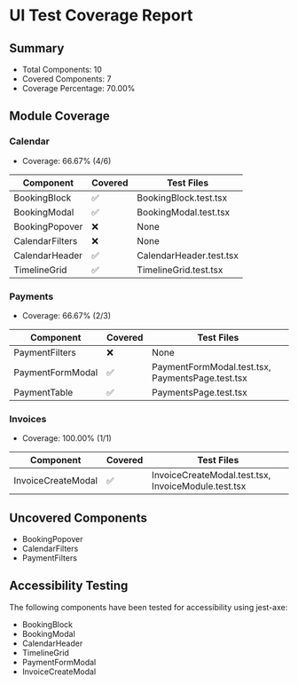 # UI Test Coverage Report

## Summary

- Total Components: 10
- Covered Components: 7
- Coverage Percentage: 70.00%

## Module Coverage

### Calendar

- Coverage: 66.67% (4/6)

| Component | Covered | Test Files |
|-----------|---------|------------|
| BookingBlock | ✅ | BookingBlock.test.tsx |
| BookingModal | ✅ | BookingModal.test.tsx |
| BookingPopover | ❌ | None |
| CalendarFilters | ❌ | None |
| CalendarHeader | ✅ | CalendarHeader.test.tsx |
| TimelineGrid | ✅ | TimelineGrid.test.tsx |

### Payments

- Coverage: 66.67% (2/3)

| Component | Covered | Test Files |
|-----------|---------|------------|
| PaymentFilters | ❌ | None |
| PaymentFormModal | ✅ | PaymentFormModal.test.tsx, PaymentsPage.test.tsx |
| PaymentTable | ✅ | PaymentsPage.test.tsx |

### Invoices

- Coverage: 100.00% (1/1)

| Component | Covered | Test Files |
|-----------|---------|------------|
| InvoiceCreateModal | ✅ | InvoiceCreateModal.test.tsx, InvoiceModule.test.tsx |

## Uncovered Components

- BookingPopover
- CalendarFilters
- PaymentFilters

## Accessibility Testing

The following components have been tested for accessibility using jest-axe:

- BookingBlock
- BookingModal
- CalendarHeader
- TimelineGrid
- PaymentFormModal
- InvoiceCreateModal
